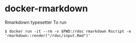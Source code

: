 # docker-rmarkdown
Rmarkdown typesetter
To run

    $ docker run -it --rm -v $PWD:/rdoc rmarkdown Rscript -e 'rmarkdown::render("/rdoc/input.Rmd")'
